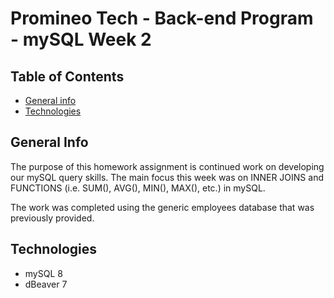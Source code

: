 # Promineo Tech - Back-end Program - mySQL Week 2

## Table of Contents
* [General info](#general-info)
* [Technologies](#technologies)

## General Info
The purpose of this homework assignment is continued work on developing our mySQL query skills.  The main focus this week was on INNER JOINS and FUNCTIONS (i.e. SUM(), AVG(), MIN(), MAX(), etc.) in mySQL.  

The work was completed using the generic employees database that was previously provided. 

## Technologies
* mySQL 8
* dBeaver 7

